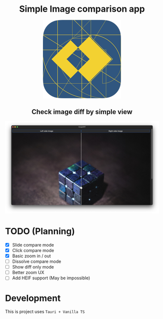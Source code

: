 <h1 align="center">Simple Image comparison app</h1>


<p align="center">
  <img src="https://github.com/RepublicOfKorokke/ImageDiff-Tauri/blob/main/src-tauri/icons/128x128%402x.png" />
</p>


<h2 align="center">Check image diff by simple view</h2>

![example](/Screenshot.jpg)

# TODO (Planning)
- [x] Slide compare mode
- [x] Click compare mode
- [x] Basic zoom in / out
- [ ] Dissolve compare mode
- [ ] Show diff only mode
- [ ] Better zoom UX
- [ ] Add HEIF support (May be impossible)

# Development
This is project uses
`Tauri + Vanilla TS`
